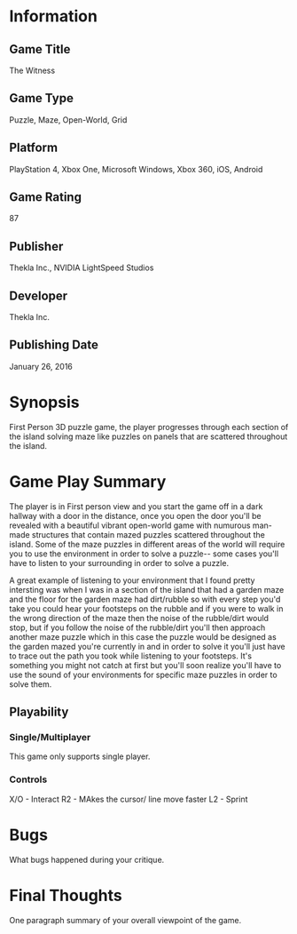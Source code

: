 # Information
## Game Title
The Witness
## Game Type
Puzzle, Maze, Open-World, Grid
## Platform
PlayStation 4, Xbox One, Microsoft Windows, Xbox 360, iOS, Android
## Game Rating
87 
## Publisher
Thekla Inc., NVIDIA LightSpeed Studios
## Developer
Thekla Inc.
## Publishing Date
January 26, 2016
# Synopsis
First Person 3D puzzle game, the player progresses through each section of the 
island solving maze like puzzles on panels that are scattered throughout the island.

# Game Play Summary
The player is in First person view and you start the game off in a dark hallway with a 
door in the distance, once you open the door you'll be revealed with a beautiful vibrant
open-world game with numurous man-made structures that contain mazed puzzles scattered 
throughout the island. Some of the maze puzzles in different areas of the world will require 
you to use the environment in order to solve a puzzle-- some cases you'll have  to listen 
to your surrounding in order to solve a puzzle. 

A great example of listening to your environment that I found pretty intersting was when I
was in a section of the island that had a garden maze and the floor for the garden maze had 
dirt/rubble so with every step you'd take you could hear your footsteps on the rubble and if 
you were to walk in the wrong direction of the maze then the noise of the rubble/dirt would
stop, but if you follow the noise of the rubble/dirt you'll then approach another maze puzzle
which in this case the puzzle would be designed as the garden mazed you're currently in and 
in order to solve it you'll just have to trace  out the path you took while listening to your
footsteps. It's something you might not catch at first but you'll soon realize you'll have to
use the sound of your environments for specific maze puzzles in order to solve them.

## Playability
### Single/Multiplayer
This game only supports single player.

### Controls

X/O - Interact
R2 - MAkes the cursor/ line move faster
L2 - Sprint
# Bugs
What bugs happened during your critique.
# Final Thoughts
One paragraph summary of your overall viewpoint of the game.
